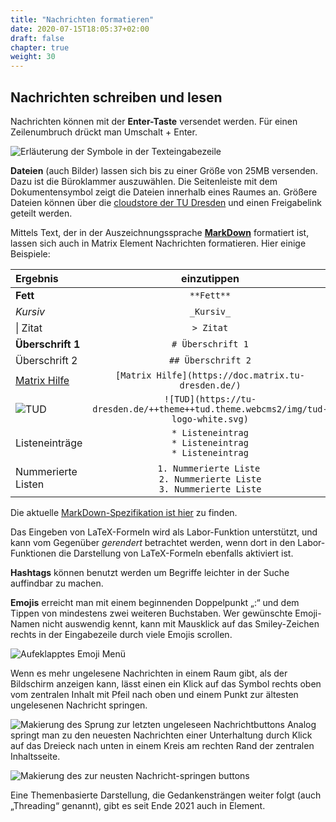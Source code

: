 ```yaml
---
title: "Nachrichten formatieren"
date: 2020-07-15T18:05:37+02:00
draft: false
chapter: true
weight: 30
---
```


## Nachrichten schreiben und lesen

Nachrichten können mit der **Enter-Taste** versendet werden. Für einen Zeilenumbruch drückt man Umschalt + Enter.

![Erläuterung der Symbole in der Texteingabezeile](/images/01_Textformatting_de.webp)

**Dateien** (auch Bilder) lassen sich bis zu einer Größe von 25MB versenden. Dazu ist die Büroklammer auszuwählen. Die Seitenleiste mit dem Dokumentensymbol zeigt die Dateien innerhalb eines Raumes an. Größere Dateien können über die [cloudstore der TU Dresden](https://cloudstore.zih.tu-dresden.de) und einen Freigabelink geteilt werden.

Mittels Text, der in der Auszeichnungssprache [**MarkDown**](https://de.wikipedia.org/wiki/Markdown) formatiert ist, lassen sich auch in Matrix Element Nachrichten formatieren. Hier einige Beispiele:

| Ergebnis                                                                        | einzutippen                                                                                    |
|:------------------------------------------------------------------------------- |:----------------------------------------------------------------------------------------------:|
| **Fett**                                                                        | ```**Fett**```                                                                                 |
| *Kursiv*                                                                        | ```_Kursiv_```                                                                                 |
| \| Zitat                                                                        | ```> Zitat```                                                                                  |
| **Überschrift 1**                                                               | ```# Überschrift 1```                                                                          |
| Überschrift 2                                                                   | ```## Überschrift 2```                                                                         |
| [Matrix Hilfe](https://doc.matrix.tu-dresden.de/)                               | ```[Matrix Hilfe](https://doc.matrix.tu-dresden.de/)```                                        |
| ![TUD](https://tu-dresden.de/++theme++tud.theme.webcms2/img/tud-logo-white.svg) | ```![TUD](https://tu-dresden.de/++theme++tud.theme.webcms2/img/tud-logo-white.svg)```          |
| Listeneinträge                                                                  | ```* Listeneintrag```<br/>```* Listeneintrag```<br/>```* Listeneintrag```<br/>                 |
| Nummerierte Listen                                                              | ```1. Nummerierte Liste``` <br/>```2. Nummerierte Liste```<br/>```3. Nummerierte Liste```<br/> |

Die aktuelle [MarkDown-Spezifikation ist hier](https://spec.commonmark.org/current/) zu finden.

Das Eingeben von LaTeX-Formeln wird als Labor-Funktion unterstützt, und kann vom Gegenüber *gerendert* betrachtet werden, wenn dort in den Labor-Funktionen die Darstellung von LaTeX-Formeln ebenfalls aktiviert ist.

**Hashtags** können benutzt werden um Begriffe leichter in der Suche auffindbar zu machen.

**Emojis** erreicht man mit einem beginnenden Doppelpunkt „:“ und dem Tippen von mindestens zwei weiteren Buchstaben. Wer gewünschte Emoji-Namen nicht auswendig kennt, kann mit Mausklick auf das Smiley-Zeichen rechts in der Eingabezeile durch viele Emojis scrollen.

![Aufeklapptes Emoji Menü](/images/14_Direktnachricht14.webp)

Wenn es mehr ungelesene Nachrichten in einem Raum gibt, als der Bildschirm anzeigen kann, lässt einen ein Klick auf das Symbol rechts oben vom zentralen Inhalt mit Pfeil nach oben und einem Punkt zur ältesten ungelesenen Nachricht springen.

![Makierung des Sprung zur letzten ungeleseen Nachrichtbuttons](/images/18_Sprung_hoch.webp)
Analog springt man zu den neuesten Nachrichten einer Unterhaltung durch Klick auf das Dreieck nach unten in einem Kreis am rechten Rand der zentralen Inhaltsseite.

![Makierung des zur neusten Nachricht-springen buttons](/images/18_Sprung_nach_unten.webp)

Eine Themenbasierte Darstellung, die Gedankensträngen weiter folgt (auch „Threading“ genannt), gibt es seit Ende 2021 auch in Element.
